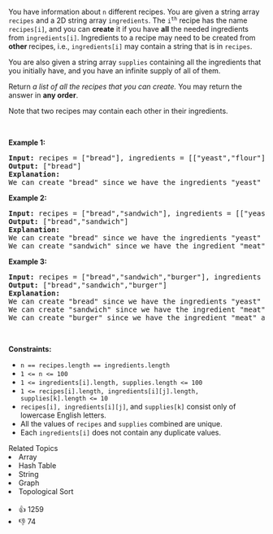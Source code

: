 <p>You have information about <code>n</code> different recipes. You are given a string array <code>recipes</code> and a 2D string array <code>ingredients</code>. The <code>i<sup>th</sup></code> recipe has the name <code>recipes[i]</code>, and you can <strong>create</strong> it if you have <strong>all</strong> the needed ingredients from <code>ingredients[i]</code>. Ingredients to a recipe may need to be created from <strong>other </strong>recipes, i.e., <code>ingredients[i]</code> may contain a string that is in <code>recipes</code>.</p>

<p>You are also given a string array <code>supplies</code> containing all the ingredients that you initially have, and you have an infinite supply of all of them.</p>

<p>Return <em>a list of all the recipes that you can create. </em>You may return the answer in <strong>any order</strong>.</p>

<p>Note that two recipes may contain each other in their ingredients.</p>

<p>&nbsp;</p> 
<p><strong class="example">Example 1:</strong></p>

<pre>
<strong>Input:</strong> recipes = ["bread"], ingredients = [["yeast","flour"]], supplies = ["yeast","flour","corn"]
<strong>Output:</strong> ["bread"]
<strong>Explanation:</strong>
We can create "bread" since we have the ingredients "yeast" and "flour".
</pre>

<p><strong class="example">Example 2:</strong></p>

<pre>
<strong>Input:</strong> recipes = ["bread","sandwich"], ingredients = [["yeast","flour"],["bread","meat"]], supplies = ["yeast","flour","meat"]
<strong>Output:</strong> ["bread","sandwich"]
<strong>Explanation:</strong>
We can create "bread" since we have the ingredients "yeast" and "flour".
We can create "sandwich" since we have the ingredient "meat" and can create the ingredient "bread".
</pre>

<p><strong class="example">Example 3:</strong></p>

<pre>
<strong>Input:</strong> recipes = ["bread","sandwich","burger"], ingredients = [["yeast","flour"],["bread","meat"],["sandwich","meat","bread"]], supplies = ["yeast","flour","meat"]
<strong>Output:</strong> ["bread","sandwich","burger"]
<strong>Explanation:</strong>
We can create "bread" since we have the ingredients "yeast" and "flour".
We can create "sandwich" since we have the ingredient "meat" and can create the ingredient "bread".
We can create "burger" since we have the ingredient "meat" and can create the ingredients "bread" and "sandwich".
</pre>

<p>&nbsp;</p> 
<p><strong>Constraints:</strong></p>

<ul> 
 <li><code>n == recipes.length == ingredients.length</code></li> 
 <li><code>1 &lt;= n &lt;= 100</code></li> 
 <li><code>1 &lt;= ingredients[i].length, supplies.length &lt;= 100</code></li> 
 <li><code>1 &lt;= recipes[i].length, ingredients[i][j].length, supplies[k].length &lt;= 10</code></li> 
 <li><code>recipes[i], ingredients[i][j]</code>, and <code>supplies[k]</code> consist only of lowercase English letters.</li> 
 <li>All the values of <code>recipes</code> and <code>supplies</code>&nbsp;combined are unique.</li> 
 <li>Each <code>ingredients[i]</code> does not contain any duplicate values.</li> 
</ul>

<div><div>Related Topics</div><div><li>Array</li><li>Hash Table</li><li>String</li><li>Graph</li><li>Topological Sort</li></div></div><br><div><li>👍 1259</li><li>👎 74</li></div>